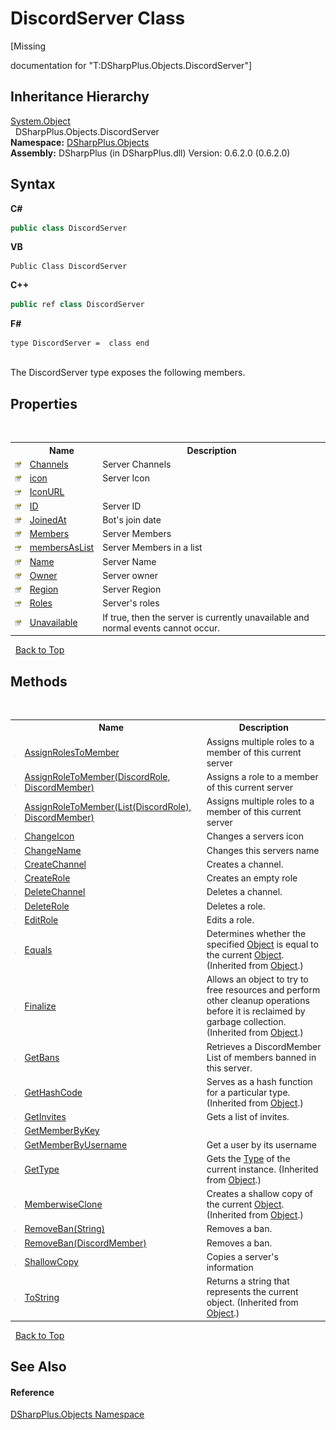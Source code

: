 # DiscordServer Class
 

\[Missing <summary> documentation for "T:DSharpPlus.Objects.DiscordServer"\]


## Inheritance Hierarchy
<a href="http://msdn2.microsoft.com/en-us/library/e5kfa45b" target="_blank">System.Object</a><br />&nbsp;&nbsp;DSharpPlus.Objects.DiscordServer<br />
**Namespace:**&nbsp;<a href="b70db947-75ff-488f-5245-350c6ca1e522">DSharpPlus.Objects</a><br />**Assembly:**&nbsp;DSharpPlus (in DSharpPlus.dll) Version: 0.6.2.0 (0.6.2.0)

## Syntax

**C#**<br />
``` C#
public class DiscordServer
```

**VB**<br />
``` VB
Public Class DiscordServer
```

**C++**<br />
``` C++
public ref class DiscordServer
```

**F#**<br />
``` F#
type DiscordServer =  class end
```

<br />
The DiscordServer type exposes the following members.


## Properties
&nbsp;<table><tr><th></th><th>Name</th><th>Description</th></tr><tr><td>![Public property](media/pubproperty.gif "Public property")</td><td><a href="3a026b65-800e-1cdf-f0a8-6dc6a9dcb00a">Channels</a></td><td>
Server Channels</td></tr><tr><td>![Public property](media/pubproperty.gif "Public property")</td><td><a href="21e91f7c-382a-d4ca-5ae6-810b6ab191c8">icon</a></td><td>
Server Icon</td></tr><tr><td>![Public property](media/pubproperty.gif "Public property")</td><td><a href="9df44101-28f1-1030-5e70-99fc5baf52a7">IconURL</a></td><td /></tr><tr><td>![Public property](media/pubproperty.gif "Public property")</td><td><a href="236f28a6-90fa-c865-c998-7303b7d13cb8">ID</a></td><td>
Server ID</td></tr><tr><td>![Public property](media/pubproperty.gif "Public property")</td><td><a href="3f9c32ca-fa38-0a3d-024b-3e9f5c230874">JoinedAt</a></td><td>
Bot's join date</td></tr><tr><td>![Public property](media/pubproperty.gif "Public property")</td><td><a href="d48b8bfa-1eb1-314c-3c1d-cd0be6aaac9e">Members</a></td><td>
Server Members</td></tr><tr><td>![Public property](media/pubproperty.gif "Public property")</td><td><a href="919d10d6-1be5-1946-154b-f0eee70af1a6">membersAsList</a></td><td>
Server Members in a list</td></tr><tr><td>![Public property](media/pubproperty.gif "Public property")</td><td><a href="ffa3c3e9-fee6-01f8-9274-30cc989b2887">Name</a></td><td>
Server Name</td></tr><tr><td>![Public property](media/pubproperty.gif "Public property")</td><td><a href="61787a11-9470-4349-37de-279baf3d3dff">Owner</a></td><td>
Server owner</td></tr><tr><td>![Public property](media/pubproperty.gif "Public property")</td><td><a href="2e731de9-61d4-118c-5132-69b32e7f7e63">Region</a></td><td>
Server Region</td></tr><tr><td>![Public property](media/pubproperty.gif "Public property")</td><td><a href="9f85c38e-0cb4-5180-c569-4a589f150e92">Roles</a></td><td>
Server's roles</td></tr><tr><td>![Public property](media/pubproperty.gif "Public property")</td><td><a href="628b2002-3db8-dfc9-34c5-ce49cd46266e">Unavailable</a></td><td>
If true, then the server is currently unavailable and normal events cannot occur.</td></tr></table>&nbsp;
<a href="#discordserver-class">Back to Top</a>

## Methods
&nbsp;<table><tr><th></th><th>Name</th><th>Description</th></tr><tr><td>![Public method](media/pubmethod.gif "Public method")</td><td><a href="361787f6-5148-0de9-9fc5-e7c7f432fe5d">AssignRolesToMember</a></td><td>
Assigns multiple roles to a member of this current server</td></tr><tr><td>![Public method](media/pubmethod.gif "Public method")</td><td><a href="8b4759e6-fa77-a65b-0f0f-39e010a05081">AssignRoleToMember(DiscordRole, DiscordMember)</a></td><td>
Assigns a role to a member of this current server</td></tr><tr><td>![Public method](media/pubmethod.gif "Public method")</td><td><a href="c0d07035-be76-6b36-a822-72692e22aa39">AssignRoleToMember(List(DiscordRole), DiscordMember)</a></td><td>
Assigns multiple roles to a member of this current server</td></tr><tr><td>![Public method](media/pubmethod.gif "Public method")</td><td><a href="ebb26f0c-5ef9-bcd2-4915-2a7425363b23">ChangeIcon</a></td><td>
Changes a servers icon</td></tr><tr><td>![Public method](media/pubmethod.gif "Public method")</td><td><a href="ab421efc-2758-16da-775a-857afb07c02c">ChangeName</a></td><td>
Changes this servers name</td></tr><tr><td>![Public method](media/pubmethod.gif "Public method")</td><td><a href="e4d92628-0c7c-24ed-461d-7cbbf6fb3f8f">CreateChannel</a></td><td>
Creates a channel.</td></tr><tr><td>![Public method](media/pubmethod.gif "Public method")</td><td><a href="82713dda-f055-4672-c40e-77bad585bf3f">CreateRole</a></td><td>
Creates an empty role</td></tr><tr><td>![Public method](media/pubmethod.gif "Public method")</td><td><a href="207cb0e9-af4c-dbc1-74d2-40a1804a38ca">DeleteChannel</a></td><td>
Deletes a channel.</td></tr><tr><td>![Public method](media/pubmethod.gif "Public method")</td><td><a href="c95f3e35-5c77-713a-b9fe-51f6cf1c4fa9">DeleteRole</a></td><td>
Deletes a role.</td></tr><tr><td>![Public method](media/pubmethod.gif "Public method")</td><td><a href="d11e2746-0915-8da9-7833-9ebc09014a2c">EditRole</a></td><td>
Edits a role.</td></tr><tr><td>![Public method](media/pubmethod.gif "Public method")</td><td><a href="http://msdn2.microsoft.com/en-us/library/bsc2ak47" target="_blank">Equals</a></td><td>
Determines whether the specified <a href="http://msdn2.microsoft.com/en-us/library/e5kfa45b" target="_blank">Object</a> is equal to the current <a href="http://msdn2.microsoft.com/en-us/library/e5kfa45b" target="_blank">Object</a>.
 (Inherited from <a href="http://msdn2.microsoft.com/en-us/library/e5kfa45b" target="_blank">Object</a>.)</td></tr><tr><td>![Protected method](media/protmethod.gif "Protected method")</td><td><a href="http://msdn2.microsoft.com/en-us/library/4k87zsw7" target="_blank">Finalize</a></td><td>
Allows an object to try to free resources and perform other cleanup operations before it is reclaimed by garbage collection.
 (Inherited from <a href="http://msdn2.microsoft.com/en-us/library/e5kfa45b" target="_blank">Object</a>.)</td></tr><tr><td>![Public method](media/pubmethod.gif "Public method")</td><td><a href="97d99866-4cde-c9b2-9436-516bf2da5924">GetBans</a></td><td>
Retrieves a DiscordMember List of members banned in this server.</td></tr><tr><td>![Public method](media/pubmethod.gif "Public method")</td><td><a href="http://msdn2.microsoft.com/en-us/library/zdee4b3y" target="_blank">GetHashCode</a></td><td>
Serves as a hash function for a particular type.
 (Inherited from <a href="http://msdn2.microsoft.com/en-us/library/e5kfa45b" target="_blank">Object</a>.)</td></tr><tr><td>![Public method](media/pubmethod.gif "Public method")</td><td><a href="71369487-6089-e1aa-a6f7-80473885b2c5">GetInvites</a></td><td>
Gets a list of invites.</td></tr><tr><td>![Public method](media/pubmethod.gif "Public method")</td><td><a href="4b0717da-90b3-ca2f-e5f2-39fa7325fee3">GetMemberByKey</a></td><td /></tr><tr><td>![Public method](media/pubmethod.gif "Public method")</td><td><a href="65dbc404-304a-99f0-b401-ad0727e067a2">GetMemberByUsername</a></td><td>
Get a user by its username</td></tr><tr><td>![Public method](media/pubmethod.gif "Public method")</td><td><a href="http://msdn2.microsoft.com/en-us/library/dfwy45w9" target="_blank">GetType</a></td><td>
Gets the <a href="http://msdn2.microsoft.com/en-us/library/42892f65" target="_blank">Type</a> of the current instance.
 (Inherited from <a href="http://msdn2.microsoft.com/en-us/library/e5kfa45b" target="_blank">Object</a>.)</td></tr><tr><td>![Protected method](media/protmethod.gif "Protected method")</td><td><a href="http://msdn2.microsoft.com/en-us/library/57ctke0a" target="_blank">MemberwiseClone</a></td><td>
Creates a shallow copy of the current <a href="http://msdn2.microsoft.com/en-us/library/e5kfa45b" target="_blank">Object</a>.
 (Inherited from <a href="http://msdn2.microsoft.com/en-us/library/e5kfa45b" target="_blank">Object</a>.)</td></tr><tr><td>![Public method](media/pubmethod.gif "Public method")</td><td><a href="487754aa-24b6-a8d7-f88c-1dd89562a39f">RemoveBan(String)</a></td><td>
Removes a ban.</td></tr><tr><td>![Public method](media/pubmethod.gif "Public method")</td><td><a href="c00e808c-7ad3-51fd-11d1-5cf7f019a03d">RemoveBan(DiscordMember)</a></td><td>
Removes a ban.</td></tr><tr><td>![Public method](media/pubmethod.gif "Public method")</td><td><a href="7e6f38a5-e4be-0b59-40c9-17514137280f">ShallowCopy</a></td><td>
Copies a server's information</td></tr><tr><td>![Public method](media/pubmethod.gif "Public method")</td><td><a href="http://msdn2.microsoft.com/en-us/library/7bxwbwt2" target="_blank">ToString</a></td><td>
Returns a string that represents the current object.
 (Inherited from <a href="http://msdn2.microsoft.com/en-us/library/e5kfa45b" target="_blank">Object</a>.)</td></tr></table>&nbsp;
<a href="#discordserver-class">Back to Top</a>

## See Also


#### Reference
<a href="b70db947-75ff-488f-5245-350c6ca1e522">DSharpPlus.Objects Namespace</a><br />
